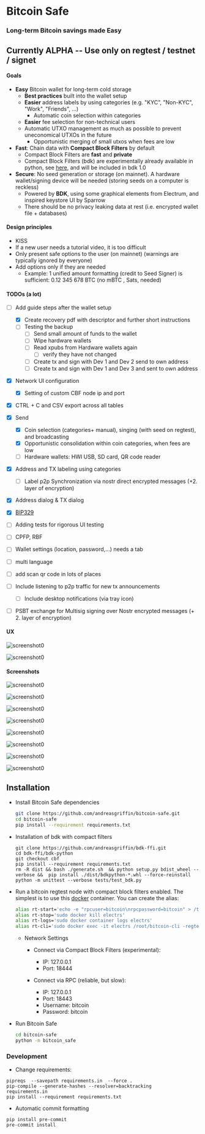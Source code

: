 # Bitcoin Safe

### Long-term Bitcoin savings made Easy

## Currently ALPHA -- Use only on regtest / testnet / signet

#### Goals

- **Easy** Bitcoin wallet for long-term cold storage
  - **Best practices** built into the wallet setup 
  - **Easier** address labels by using categories (e.g.  "KYC", "Non-KYC", "Work",  "Friends", ...) 
    - Automatic coin selection within categories
  - **Easier** fee selection for non-technical users 
  - Automatic UTXO management as much as possible to prevent uneconomical UTXOs in the future
    * Opportunistic merging of small utxos when fees are low
- **Fast**: Chain data with **Compact Block Filters** by default 
  - Compact Block Filters are **fast** and **private**
  - Compact Block Filters (bdk) are experimentally already available in python, see [here](https://github.com/bitcoindevkit/bdk-ffi/pull/379), and will be included in bdk 1.0
- **Secure**: No seed generation or storage (on mainnet). A hardware wallet/signing device will be needed (storing seeds on a computer is  reckless)
  - Powered by **BDK**, using some graphical elements from Electrum, and inspired keystore UI  by Sparrow
  - There should be no privacy leaking data at rest (i.e. encrypted wallet file + databases)


#### Design principles

* KISS
* If a new user needs a tutorial video, it is too difficult
* Only present safe options to the user (on mainnet) (warnings are typically ignored by everyone)
* Add options only if they are needed
  * Example: 1 unified amount formatting (credit to Seed Signer) is sufficient:  0.12 345 678 BTC     (no mBTC , Sats, needed)

#### TODOs (a lot)

- [ ] Add guide steps after the wallet setup
  - [x] Create recovery pdf with descriptor and further short instructions 
  - [ ] Testing the backup
    - [ ] Send small amount of funds to the wallet
    - [ ] Wipe hardware wallets
    - [ ] Read xpubs from Hardware wallets again
      - [ ] verify they have not changed
    - [ ] Create tx and sign with Dev 1 and Dev 2  send to own address
    - [ ] Create tx and sign with Dev 1 and Dev 3 and sent to own address
- [x] Network UI configuration 
  - [x] Setting of custom CBF node ip and port
- [x] CTRL + C  and CSV export across all tables
- [x] Send
  - [x] Coin selection (categories+ manual), singing (with seed on regtest), and broadcasting 
  - [x] Opportunistic consolidation within coin categories, when fees are low
  - [ ] Hardware wallets: HWI USB, SD card, QR code reader
- [x] Address and TX labeling using categories
  - [ ] Label p2p Synchronization via nostr direct encrypted messages (+2. layer of encryption)
- [x] Address dialog & TX dialog
- [x] [BIP329](https://github.com/bitcoin/bips/blob/1d15f3e0f486ea142b5fdef856ab5a4bbb166e01/bip-0329.mediawiki#L4)
- [ ] Adding tests for rigorous UI testing
- [ ] CPFP, RBF
- [ ] Wallet settings  (location, password,...) needs a tab
- [ ] multi language
- [ ] add scan qr code in lots of places
- [ ] Include listening to p2p traffic for new tx announcements
  - [ ] Include desktop notifications (via tray icon)
- [ ] PSBT exchange for Multisig signing over Nostr encrypted messages (+ 2. layer of encryption)


#### UX

![screenshot0](docs/categories.gif)

![screenshot0](docs/send-tx.gif)

#### Screenshots

![screenshot0](docs/screenshot0.png)

![screenshot0](docs/screenshot-single.png)

![screenshot0](docs/screenshot-multi.png)

![screenshot0](docs/screenshot-details.png)

![screenshot0](docs/screenshot-addresses.png)

![screenshot0](docs/screenshot-send.png)

![screenshot0](docs/screenshot-tx.png)

![screenshot0](docs/screenshot-tx-confirmed.png)

## Installation

 * Install Bitcoin Safe dependencies

   ```sh
   git clone https://github.com/andreasgriffin/bitcoin-safe.git
   cd bitcoin-safe
   pip install --requirement requirements.txt 
   ```
   
 * Installation of bdk with compact filters

   ```shell
   git clone https://github.com/andreasgriffin/bdk-ffi.git
   cd bdk-ffi/bdk-python
   git checkout cbf
   pip install --requirement requirements.txt
   rm -R dist && bash ./generate.sh  && python setup.py bdist_wheel --verbose &&  pip install ./dist/bdkpython-*.whl --force-reinstall
   python -m unittest --verbose tests/test_bdk.py
   ```
   
 * Run a bitcoin regtest node with compact block filters enabled. The simplest is to use this [docker](https://github.com/BitcoinDevelopersAcademy/bit-container#2-create-regtest-aliases-to-start-stop-view-logs-and-send-cli-commands-to-container) container. You can create the alias:

   ```sh
   alias rt-start='echo -e "rpcuser=bitcoin\nrpcpassword=bitcoin" > /tmp/bitcoin.conf &&  sudo docker run -d -v /tmp/bitcoin.conf:/root/.bitcoin/bitcoin.conf --rm -p 127.0.0.1:18443-18444:18443-18444/tcp -p 127.0.0.1:60401:60401/tcp --name electrs bitcoindevkit/electrs   '
   alias rt-stop='sudo docker kill electrs'
   alias rt-logs='sudo docker container logs electrs'
   alias rt-cli='sudo docker exec -it electrs /root/bitcoin-cli -regtest   $@'
   ```

   * Network Settings
     * Connect via Compact Block Filters (experimental):
       * IP: 127.0.0.1
       * Port: 18444

     * Connect via RPC (reliable, but slow):
       * IP: 127.0.0.1
       * Port: 18443
       * Username: bitcoin
       * Password: bitcoin

 * Run Bitcoin Safe

   ```sh
   cd bitcoin-safe
   python -m bitcoin_safe
   ```



### Development

* Change requirements:

```shell
pipreqs  --savepath requirements.in  --force .
pip-compile --generate-hashes --resolver=backtracking   requirements.in
pip install --requirement requirements.txt 
```

* Automatic commit formatting

```shell
pip install pre-commit
pre-commit install
```

